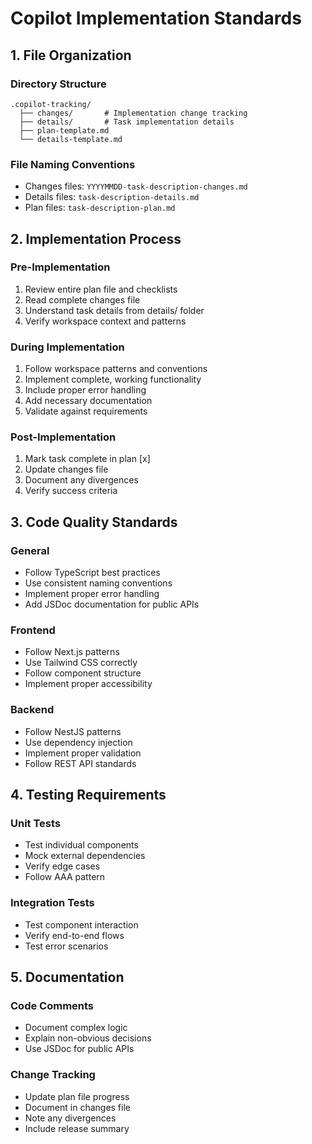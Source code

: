 # Copilot Implementation Standards

## 1. File Organization

### Directory Structure
```
.copilot-tracking/
  ├── changes/       # Implementation change tracking
  ├── details/       # Task implementation details
  ├── plan-template.md
  └── details-template.md
```

### File Naming Conventions
- Changes files: `YYYYMMDD-task-description-changes.md`
- Details files: `task-description-details.md`
- Plan files: `task-description-plan.md`

## 2. Implementation Process

### Pre-Implementation
1. Review entire plan file and checklists
2. Read complete changes file
3. Understand task details from details/ folder
4. Verify workspace context and patterns

### During Implementation
1. Follow workspace patterns and conventions
2. Implement complete, working functionality
3. Include proper error handling
4. Add necessary documentation
5. Validate against requirements

### Post-Implementation 
1. Mark task complete in plan [x]
2. Update changes file
3. Document any divergences
4. Verify success criteria

## 3. Code Quality Standards

### General
- Follow TypeScript best practices
- Use consistent naming conventions
- Implement proper error handling
- Add JSDoc documentation for public APIs

### Frontend
- Follow Next.js patterns
- Use Tailwind CSS correctly
- Follow component structure
- Implement proper accessibility

### Backend
- Follow NestJS patterns
- Use dependency injection
- Implement proper validation
- Follow REST API standards

## 4. Testing Requirements

### Unit Tests
- Test individual components
- Mock external dependencies
- Verify edge cases
- Follow AAA pattern

### Integration Tests
- Test component interaction
- Verify end-to-end flows
- Test error scenarios

## 5. Documentation

### Code Comments
- Document complex logic
- Explain non-obvious decisions
- Use JSDoc for public APIs

### Change Tracking
- Update plan file progress
- Document in changes file
- Note any divergences
- Include release summary
